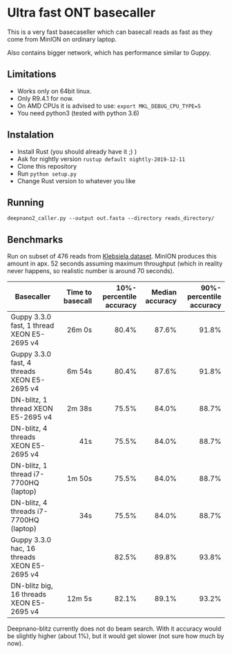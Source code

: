# Ultra fast ONT basecaller

This is a very fast basecaseller which can basecall reads as fast as they come
from MinION on ordinary laptop.

Also contains bigger network, which has performance similar to Guppy.

## Limitations

* Works only on 64bit linux.
* Only R9.4.1 for now.
* On AMD CPUs it is advised to use: `export MKL_DEBUG_CPU_TYPE=5`
* You need python3 (tested with python 3.6)

## Instalation

* Install Rust (you should already have it ;) )
* Ask for nightly version `rustup default nightly-2019-12-11`
* Clone this repository
* Run `python setup.py`
* Change Rust version to whatever you like

## Running

`deepnano2_caller.py --output out.fasta --directory reads_directory/`

## Benchmarks

Run on subset of 476 reads from [Klebsiela dataset](https://github.com/rrwick/Basecalling-comparison/tree/95bf07476f61cda79e6971f20f48c6ac83e634b3).
MinION produces this amount in apx. 52 seconds assuming maximum throughput (which in reality never
happens, so realistic number is around 70 seconds).

| Basecaller                                  | Time to basecall | 10%-percentile accuracy | Median accuracy | 90%-percentile accuracy |
|---------------------------------------------|             ----:|                --------:|            ----:|                 -------:|
| Guppy 3.3.0 fast, 1 thread XEON E5-2695 v4  | 26m 0s           | 80.4%                   | 87.6%           | 91.8%                   |
| Guppy 3.3.0 fast, 4 threads XEON E5-2695 v4 | 6m 54s           | 80.4%                   | 87.6%           | 91.8%                   |
| DN-blitz, 1 thread XEON E5-2695 v4          | 2m 38s           | 75.5%                   | 84.0%           | 88.7%                   |
| DN-blitz, 4 threads XEON E5-2695 v4         | 41s              | 75.5%                   | 84.0%           | 88.7%                   |
| DN-blitz, 1 thread i7-7700HQ (laptop)       | 1m 50s           | 75.5%                   | 84.0%           | 88.7%                   |
| DN-blitz, 4 threads i7-7700HQ (laptop)      | 34s              | 75.5%                   | 84.0%           | 88.7%                   |
| Guppy 3.3.0 hac, 16 threads XEON E5-2695 v4 |                  | 82.5%                   | 89.8%           | 93.8%                   |
| DN-blitz big, 16 threads XEON E5-2695 v4    | 12m 5s           | 82.1%                   | 89.1%           | 93.2%                   |

Deepnano-blitz currently does not do beam search. With it accuracy would be slightly higher (about 1%),
but it would get slower (not sure how much by now).
